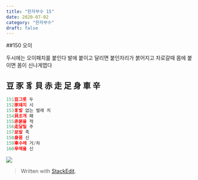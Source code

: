```yaml
---
title: "한자부수 15"
date: 2020-07-02
category: "한자부수"
draft: false
---
```

##150 오이

두시에는 오이패치를 붙인다
발에 붙이고 달리면 붙인자리가 붉어지고
차로갈때 몸에 붙이면  몸이 신나게맵다
## 豆 豕 豸 貝 赤 走 足 身 車 辛
```js
151豆그릇 두
152豕돼지 시
153豸발 없는 벌레 치
154貝조개 패
155赤붉을 적
156走달릴 주
157足발 족
158身몸 신
159車수레 거/차
160辛매울 신
```
![](https://i.ibb.co/XYJXktP/150.png)

> Written with [StackEdit](https://stackedit.io/).
<!--stackedit_data:
eyJoaXN0b3J5IjpbLTEwMDIyNzUwOTFdfQ==
-->
